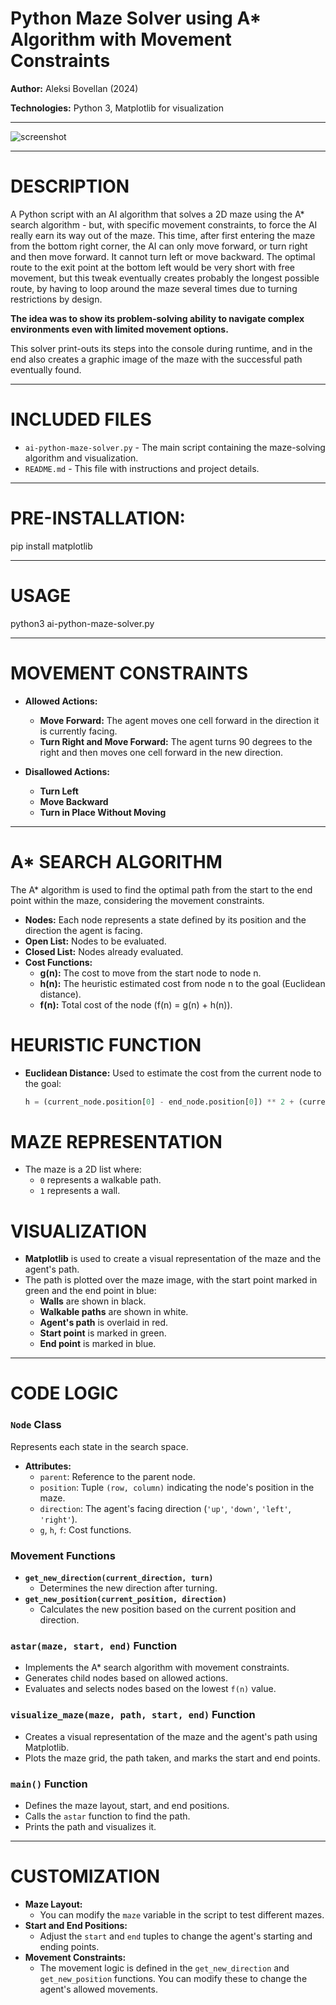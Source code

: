 # Python Maze Solver using A* Algorithm with Movement Constraints

**Author:** Aleksi Bovellan (2024)

**Technologies:** Python 3, Matplotlib for visualization


---

![screenshot](https://github.com/user-attachments/assets/d08b4009-b823-4bd0-9d97-5255717c869a)

---

# DESCRIPTION

A Python script with an AI algorithm that solves a 2D maze using the A* search algorithm - but, with specific movement constraints, to force the AI really earn its way out of the maze. This time, after first entering the maze from the bottom right corner, the AI can only move forward, or turn right and then move forward. It cannot turn left or move backward. The optimal route to the exit point at the bottom left would be very short with free movement, but this tweak eventually creates probably the longest possible route, by having to loop around the maze several times due to turning restrictions by design.

**The idea was to show its problem-solving ability to navigate complex environments even with limited movement options.**

This solver print-outs its steps into the console during runtime, and in the end also creates a graphic image of the maze with the successful path eventually found.

---

# INCLUDED FILES

- `ai-python-maze-solver.py` - The main script containing the maze-solving algorithm and visualization.
- `README.md` - This file with instructions and project details.

---

# PRE-INSTALLATION:

pip install matplotlib

---

# USAGE

python3 ai-python-maze-solver.py

---

# MOVEMENT CONSTRAINTS

- **Allowed Actions:**
  - **Move Forward:** The agent moves one cell forward in the direction it is currently facing.
  - **Turn Right and Move Forward:** The agent turns 90 degrees to the right and then moves one cell forward in the new direction.

- **Disallowed Actions:**
  - **Turn Left**
  - **Move Backward**
  - **Turn in Place Without Moving**

---

# A* SEARCH ALGORITHM

The A* algorithm is used to find the optimal path from the start to the end point within the maze, considering the movement constraints.

- **Nodes:** Each node represents a state defined by its position and the direction the agent is facing.
- **Open List:** Nodes to be evaluated.
- **Closed List:** Nodes already evaluated.
- **Cost Functions:**
  - **g(n):** The cost to move from the start node to node n.
  - **h(n):** The heuristic estimated cost from node n to the goal (Euclidean distance).
  - **f(n):** Total cost of the node (f(n) = g(n) + h(n)).

# HEURISTIC FUNCTION

- **Euclidean Distance:** Used to estimate the cost from the current node to the goal:

  ```python
  h = (current_node.position[0] - end_node.position[0]) ** 2 + (current_node.position[1] - end_node.position[1]) ** 2
  ```

# MAZE REPRESENTATION

- The maze is a 2D list where:
  - `0` represents a walkable path.
  - `1` represents a wall.

# VISUALIZATION

- **Matplotlib** is used to create a visual representation of the maze and the agent's path.
- The path is plotted over the maze image, with the start point marked in green and the end point in blue:
  - **Walls** are shown in black.
  - **Walkable paths** are shown in white.
  - **Agent's path** is overlaid in red.
  - **Start point** is marked in green.
  - **End point** is marked in blue.

---

# CODE LOGIC

### `Node` Class

Represents each state in the search space.

- **Attributes:**
  - `parent`: Reference to the parent node.
  - `position`: Tuple `(row, column)` indicating the node's position in the maze.
  - `direction`: The agent's facing direction (`'up'`, `'down'`, `'left'`, `'right'`).
  - `g`, `h`, `f`: Cost functions.

### Movement Functions

- **`get_new_direction(current_direction, turn)`**
  - Determines the new direction after turning.
- **`get_new_position(current_position, direction)`**
  - Calculates the new position based on the current position and direction.

### `astar(maze, start, end)` Function

- Implements the A* search algorithm with movement constraints.
- Generates child nodes based on allowed actions.
- Evaluates and selects nodes based on the lowest `f(n)` value.

### `visualize_maze(maze, path, start, end)` Function

- Creates a visual representation of the maze and the agent's path using Matplotlib.
- Plots the maze grid, the path taken, and marks the start and end points.

### `main()` Function

- Defines the maze layout, start, and end positions.
- Calls the `astar` function to find the path.
- Prints the path and visualizes it.

---

# CUSTOMIZATION

- **Maze Layout:**
  - You can modify the `maze` variable in the script to test different mazes.
- **Start and End Positions:**
  - Adjust the `start` and `end` tuples to change the agent's starting and ending points.
- **Movement Constraints:**
  - The movement logic is defined in the `get_new_direction` and `get_new_position` functions. You can modify these to change the agent's allowed movements.

